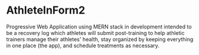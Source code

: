 # AthleteInForm2
Progressive Web Application using MERN stack in development intended to be a recovery log which athletes will submit post-training to help athletic trainers manage their athletes' health, stay organized by keeping everything in one place (the app), and schedule treatments as necessary.
